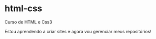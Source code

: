 # html-css
 Curso de HTML e Css3

Estou aprendendo a  criar sites e agora vou gerenciar meus repositórios!